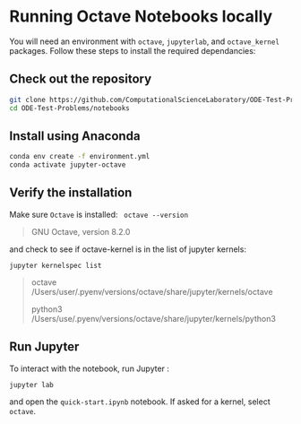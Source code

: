 # Running Octave Notebooks locally

You will need an environment with `octave`, `jupyterlab`, and `octave_kernel` packages. Follow these steps to install the required dependancies:

## Check out the repository 

```bash 
git clone https://github.com/ComputationalScienceLaboratory/ODE-Test-Problems.git
cd ODE-Test-Problems/notebooks
```

## Install using Anaconda

```bash 
conda env create -f environment.yml
conda activate jupyter-octave
```

## Verify the installation
Make sure `Octave` is installed:
``` octave --version```

> GNU Octave, version 8.2.0
> 


and check to see if octave-kernel is in the list of jupyter kernels:

```
jupyter kernelspec list
```

>  octave     /Users/user/.pyenv/versions/octave/share/jupyter/kernels/octave
>  
>   python3    /Users/use/.pyenv/versions/octave/share/jupyter/kernels/python3
  
 
## Run Jupyter 
To interact with the notebook, run Jupyter :

`jupyter lab`

 and open the `quick-start.ipynb` notebook. If asked for a kernel, select `octave`.

